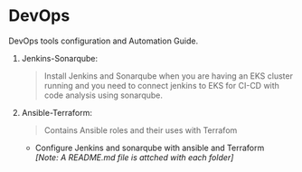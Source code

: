 # DevOps
DevOps tools configuration and Automation Guide.

1. Jenkins-Sonarqube: 
   > Install Jenkins and Sonarqube when you are having an EKS cluster running and you need to connect jenkins to EKS for CI-CD with code analysis using sonarqube.

2. Ansible-Terraform: 
   > Contains Ansible roles and their uses with Terrafom
     * Configure Jenkins and sonarqube with ansible and Terraform  
        *[Note: A README.md file is attched with each folder]*
